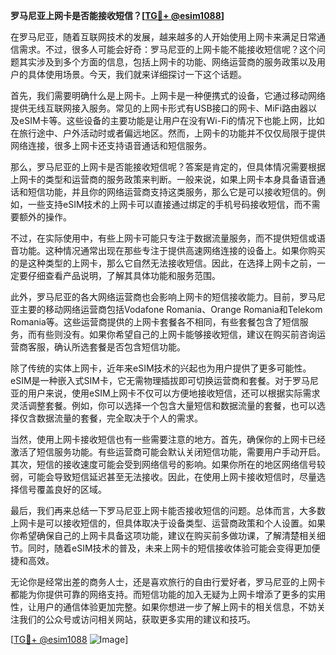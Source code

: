 **罗马尼亚上网卡是否能接收短信？[[TG💪+ @esim1088](https://t.me/s/esim1088)]**

在罗马尼亚，随着互联网技术的发展，越来越多的人开始使用上网卡来满足日常通信需求。不过，很多人可能会好奇：罗马尼亚的上网卡能不能接收短信呢？这个问题其实涉及到多个方面的信息，包括上网卡的功能、网络运营商的服务政策以及用户的具体使用场景。今天，我们就来详细探讨一下这个话题。

首先，我们需要明确什么是上网卡。上网卡是一种便携式的设备，它通过移动网络提供无线互联网接入服务。常见的上网卡形式有USB接口的网卡、MiFi路由器以及eSIM卡等。这些设备的主要功能是让用户在没有Wi-Fi的情况下也能上网，比如在旅行途中、户外活动时或者偏远地区。然而，上网卡的功能并不仅仅局限于提供网络连接，很多上网卡还支持语音通话和短信服务。

那么，罗马尼亚的上网卡是否能接收短信呢？答案是肯定的，但具体情况需要根据上网卡的类型和运营商的服务政策来判断。一般来说，如果上网卡本身具备语音通话和短信功能，并且你的网络运营商支持这类服务，那么它是可以接收短信的。例如，一些支持eSIM技术的上网卡可以直接通过绑定的手机号码接收短信，而不需要额外的操作。

不过，在实际使用中，有些上网卡可能只专注于数据流量服务，而不提供短信或语音功能。这种情况通常出现在那些专注于提供高速网络连接的设备上。如果你购买的是这种类型的上网卡，那么它自然无法接收短信。因此，在选择上网卡之前，一定要仔细查看产品说明，了解其具体功能和服务范围。

此外，罗马尼亚的各大网络运营商也会影响上网卡的短信接收能力。目前，罗马尼亚主要的移动网络运营商包括Vodafone Romania、Orange Romania和Telekom Romania等。这些运营商提供的上网卡套餐各不相同，有些套餐包含了短信服务，而有些则没有。如果你希望自己的上网卡能够接收短信，建议在购买前咨询运营商客服，确认所选套餐是否包含短信功能。

除了传统的实体上网卡，近年来eSIM技术的兴起也为用户提供了更多可能性。eSIM是一种嵌入式SIM卡，它无需物理插拔即可切换运营商和套餐。对于罗马尼亚的用户来说，使用eSIM上网卡不仅可以方便地接收短信，还可以根据实际需求灵活调整套餐。例如，你可以选择一个包含大量短信和数据流量的套餐，也可以选择仅含数据流量的套餐，完全取决于个人的需求。

当然，使用上网卡接收短信也有一些需要注意的地方。首先，确保你的上网卡已经激活了短信服务功能。有些运营商可能会默认关闭短信功能，需要用户手动开启。其次，短信的接收速度可能会受到网络信号的影响。如果你所在的地区网络信号较弱，可能会导致短信延迟甚至无法接收。因此，在使用上网卡接收短信时，尽量选择信号覆盖良好的区域。

最后，我们再来总结一下罗马尼亚上网卡能否接收短信的问题。总体而言，大多数上网卡是可以接收短信的，但具体取决于设备类型、运营商政策和个人设置。如果你希望确保自己的上网卡具备这项功能，建议在购买前多做功课，了解清楚相关细节。同时，随着eSIM技术的普及，未来上网卡的短信接收体验可能会变得更加便捷和高效。

无论你是经常出差的商务人士，还是喜欢旅行的自由行爱好者，罗马尼亚的上网卡都能为你提供可靠的网络支持。而短信功能的加入无疑为上网卡增添了更多的实用性，让用户的通信体验更加完整。如果你想进一步了解上网卡的相关信息，不妨关注我们的公众号或访问相关网站，获取更多实用的建议和技巧。

[[TG💪+ @esim1088](https://t.me/s/esim1088) ![Image](https://i.postimg.cc/4NQfJmqS/Snipaste-2025-05-13-00-14-12.png)]